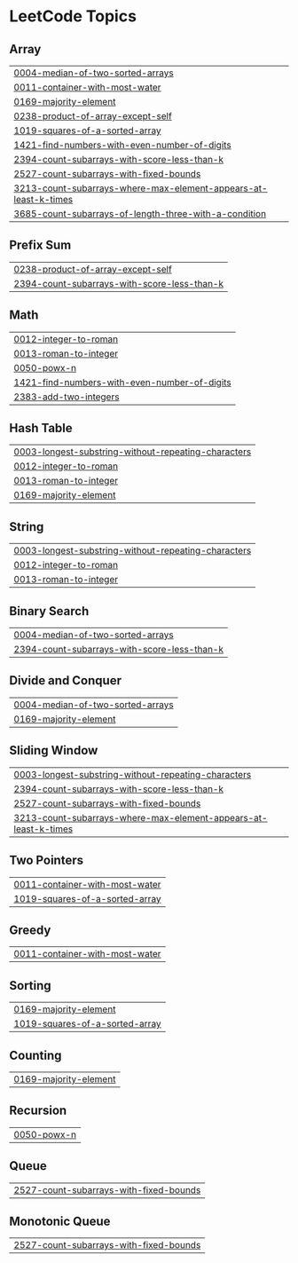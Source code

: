 

<!---LeetCode Topics Start-->
# LeetCode Topics
## Array
|  |
| ------- |
| [0004-median-of-two-sorted-arrays](https://github.com/solomon-2105/DSA/tree/master/0004-median-of-two-sorted-arrays) |
| [0011-container-with-most-water](https://github.com/solomon-2105/DSA/tree/master/0011-container-with-most-water) |
| [0169-majority-element](https://github.com/solomon-2105/DSA/tree/master/0169-majority-element) |
| [0238-product-of-array-except-self](https://github.com/solomon-2105/DSA/tree/master/0238-product-of-array-except-self) |
| [1019-squares-of-a-sorted-array](https://github.com/solomon-2105/DSA/tree/master/1019-squares-of-a-sorted-array) |
| [1421-find-numbers-with-even-number-of-digits](https://github.com/solomon-2105/DSA/tree/master/1421-find-numbers-with-even-number-of-digits) |
| [2394-count-subarrays-with-score-less-than-k](https://github.com/solomon-2105/DSA/tree/master/2394-count-subarrays-with-score-less-than-k) |
| [2527-count-subarrays-with-fixed-bounds](https://github.com/solomon-2105/DSA/tree/master/2527-count-subarrays-with-fixed-bounds) |
| [3213-count-subarrays-where-max-element-appears-at-least-k-times](https://github.com/solomon-2105/DSA/tree/master/3213-count-subarrays-where-max-element-appears-at-least-k-times) |
| [3685-count-subarrays-of-length-three-with-a-condition](https://github.com/solomon-2105/DSA/tree/master/3685-count-subarrays-of-length-three-with-a-condition) |
## Prefix Sum
|  |
| ------- |
| [0238-product-of-array-except-self](https://github.com/solomon-2105/DSA/tree/master/0238-product-of-array-except-self) |
| [2394-count-subarrays-with-score-less-than-k](https://github.com/solomon-2105/DSA/tree/master/2394-count-subarrays-with-score-less-than-k) |
## Math
|  |
| ------- |
| [0012-integer-to-roman](https://github.com/solomon-2105/DSA/tree/master/0012-integer-to-roman) |
| [0013-roman-to-integer](https://github.com/solomon-2105/DSA/tree/master/0013-roman-to-integer) |
| [0050-powx-n](https://github.com/solomon-2105/DSA/tree/master/0050-powx-n) |
| [1421-find-numbers-with-even-number-of-digits](https://github.com/solomon-2105/DSA/tree/master/1421-find-numbers-with-even-number-of-digits) |
| [2383-add-two-integers](https://github.com/solomon-2105/DSA/tree/master/2383-add-two-integers) |
## Hash Table
|  |
| ------- |
| [0003-longest-substring-without-repeating-characters](https://github.com/solomon-2105/DSA/tree/master/0003-longest-substring-without-repeating-characters) |
| [0012-integer-to-roman](https://github.com/solomon-2105/DSA/tree/master/0012-integer-to-roman) |
| [0013-roman-to-integer](https://github.com/solomon-2105/DSA/tree/master/0013-roman-to-integer) |
| [0169-majority-element](https://github.com/solomon-2105/DSA/tree/master/0169-majority-element) |
## String
|  |
| ------- |
| [0003-longest-substring-without-repeating-characters](https://github.com/solomon-2105/DSA/tree/master/0003-longest-substring-without-repeating-characters) |
| [0012-integer-to-roman](https://github.com/solomon-2105/DSA/tree/master/0012-integer-to-roman) |
| [0013-roman-to-integer](https://github.com/solomon-2105/DSA/tree/master/0013-roman-to-integer) |
## Binary Search
|  |
| ------- |
| [0004-median-of-two-sorted-arrays](https://github.com/solomon-2105/DSA/tree/master/0004-median-of-two-sorted-arrays) |
| [2394-count-subarrays-with-score-less-than-k](https://github.com/solomon-2105/DSA/tree/master/2394-count-subarrays-with-score-less-than-k) |
## Divide and Conquer
|  |
| ------- |
| [0004-median-of-two-sorted-arrays](https://github.com/solomon-2105/DSA/tree/master/0004-median-of-two-sorted-arrays) |
| [0169-majority-element](https://github.com/solomon-2105/DSA/tree/master/0169-majority-element) |
## Sliding Window
|  |
| ------- |
| [0003-longest-substring-without-repeating-characters](https://github.com/solomon-2105/DSA/tree/master/0003-longest-substring-without-repeating-characters) |
| [2394-count-subarrays-with-score-less-than-k](https://github.com/solomon-2105/DSA/tree/master/2394-count-subarrays-with-score-less-than-k) |
| [2527-count-subarrays-with-fixed-bounds](https://github.com/solomon-2105/DSA/tree/master/2527-count-subarrays-with-fixed-bounds) |
| [3213-count-subarrays-where-max-element-appears-at-least-k-times](https://github.com/solomon-2105/DSA/tree/master/3213-count-subarrays-where-max-element-appears-at-least-k-times) |
## Two Pointers
|  |
| ------- |
| [0011-container-with-most-water](https://github.com/solomon-2105/DSA/tree/master/0011-container-with-most-water) |
| [1019-squares-of-a-sorted-array](https://github.com/solomon-2105/DSA/tree/master/1019-squares-of-a-sorted-array) |
## Greedy
|  |
| ------- |
| [0011-container-with-most-water](https://github.com/solomon-2105/DSA/tree/master/0011-container-with-most-water) |
## Sorting
|  |
| ------- |
| [0169-majority-element](https://github.com/solomon-2105/DSA/tree/master/0169-majority-element) |
| [1019-squares-of-a-sorted-array](https://github.com/solomon-2105/DSA/tree/master/1019-squares-of-a-sorted-array) |
## Counting
|  |
| ------- |
| [0169-majority-element](https://github.com/solomon-2105/DSA/tree/master/0169-majority-element) |
## Recursion
|  |
| ------- |
| [0050-powx-n](https://github.com/solomon-2105/DSA/tree/master/0050-powx-n) |
## Queue
|  |
| ------- |
| [2527-count-subarrays-with-fixed-bounds](https://github.com/solomon-2105/DSA/tree/master/2527-count-subarrays-with-fixed-bounds) |
## Monotonic Queue
|  |
| ------- |
| [2527-count-subarrays-with-fixed-bounds](https://github.com/solomon-2105/DSA/tree/master/2527-count-subarrays-with-fixed-bounds) |
<!---LeetCode Topics End-->